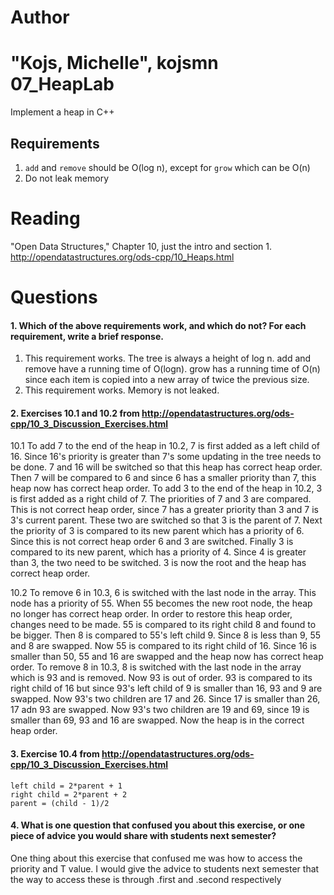 Author
==========
"Kojs, Michelle", kojsmn
07_HeapLab
==============

Implement a heap in C++

Requirements
------------

1. `add` and `remove` should be O(log n), except for `grow` which can be O(n)
2. Do not leak memory

Reading
=======
"Open Data Structures," Chapter 10, just the intro and section 1. http://opendatastructures.org/ods-cpp/10_Heaps.html

Questions
=========

#### 1. Which of the above requirements work, and which do not? For each requirement, write a brief response.

1. This requirement works. The tree is always a height of log n. add and remove have a running time of O(logn). grow has a running time of O(n) since each item is copied into a new array of twice the previous size.
2. This requirement works. Memory is not leaked.

#### 2. Exercises 10.1 and 10.2 from http://opendatastructures.org/ods-cpp/10_3_Discussion_Exercises.html
10.1
	To add 7 to the end of the heap in 10.2, 7 is first added as a left child of 16. Since 16's priority is greater than 7's some updating in the tree needs to be done. 7 and 16 will be switched so that this heap has correct heap order. Then 7 will be compared to 6 and since 6 has a smaller priority than 7, this heap now has correct heap order.
	To add 3 to the end of the heap in 10.2, 3 is first added as a right child of 7. The priorities of 7 and 3 are compared. This is not correct heap order, since 7 has a greater priority than 3 and 7 is 3's current parent. These two are switched so that 3 is the parent of 7. Next the priority of 3 is compared to its new parent which has a priority of 6. Since this is not correct heap order 6 and 3 are switched. Finally 3 is compared to its new parent, which has a priority of 4. Since 4 is greater than 3, the two need to be switched. 3 is now the root and the heap has correct heap order.

10.2
	To remove 6 in 10.3, 6 is switched with the last node in the array. This node has a priority of 55. When 55 becomes the new root node, the heap no longer has correct heap order. In order to restore this heap order, changes need to be made. 55 is compared to its right child 8 and found to be bigger. Then 8 is compared to 55's left child 9. Since 8 is less than 9, 55 and 8 are swapped. Now 55 is compared to its right child of 16. Since 16 is smaller than 50, 55 and 16 are swapped and the heap now has correct heap order.
	To remove 8 in 10.3, 8 is switched with the last node in the array which is 93 and is removed. Now 93 is out of order. 93 is compared to its right child of 16 but since 93's left child of 9 is smaller than 16, 93 and 9 are swapped. Now 93's two children are 17 and 26. Since 17 is smaller than 26, 17 adn 93 are swapped. Now 93's two children are 19 and 69, since 19 is smaller than 69, 93 and 16 are swapped. Now the heap is in the correct heap order.

#### 3. Exercise 10.4 from http://opendatastructures.org/ods-cpp/10_3_Discussion_Exercises.html
	left child = 2*parent + 1
	right child = 2*parent + 2
	parent = (child - 1)/2

#### 4. What is one question that confused you about this exercise, or one piece of advice you would share with students next semester?
One thing about this exercise that confused me was how to access the priority and T value. I would give the advice to students next semester that the way to access these is through .first and .second respectively